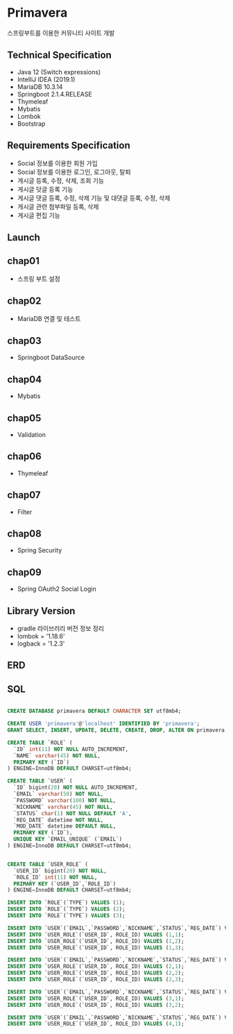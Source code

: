 # Primavera
스프링부트를 이용한 커뮤니티 사이트 개발

## Technical Specification
* Java 12 (Switch expressions)
* IntelliJ IDEA (2019.1)
* MariaDB 10.3.14
* Springboot 2.1.4.RELEASE
* Thymeleaf
* Mybatis
* Lombok
* Bootstrap

## Requirements Specification
* Social 정보를 이용한 회원 가입
* Social 정보를 이용한 로그인, 로그아웃, 탈퇴
* 게시글 등록, 수정, 삭제, 조회 기능
* 게시글 덧글 등록 기능
* 게시글 댓글 등록, 수정, 삭제 기능 및 대댓글 등록, 수정, 삭제
* 게시글 관련 첨부파일 등록, 삭제
* 게시글 편집 기능

## Launch

## chap01
* 스프링 부트 설정

## chap02
* MariaDB 연결 및 테스트

## chap03
* Springboot DataSource

## chap04
* Mybatis

## chap05
* Validation

## chap06
* Thymeleaf

## chap07
* Filter

## chap08
* Spring Security

## chap09
* Spring OAuth2 Social Login

## Library Version
* gradle 라이브러리 버전 정보 정리
* lombok = '1.18.6'
* logback = '1.2.3'

## ERD

## SQL

```sql

CREATE DATABASE primavera DEFAULT CHARACTER SET utf8mb4;

CREATE USER 'primavera'@'localhost' IDENTIFIED BY 'primavera';
GRANT SELECT, INSERT, UPDATE, DELETE, CREATE, DROP, ALTER ON primavera.* TO 'primavera'@'localhost';

CREATE TABLE `ROLE` (
  `ID` int(11) NOT NULL AUTO_INCREMENT,
  `NAME` varchar(45) NOT NULL,
  PRIMARY KEY (`ID`)
) ENGINE=InnoDB DEFAULT CHARSET=utf8mb4;

CREATE TABLE `USER` (
  `ID` bigint(20) NOT NULL AUTO_INCREMENT,
  `EMAIL` varchar(50) NOT NULL,
  `PASSWORD` varchar(100) NOT NULL,
  `NICKNAME` varchar(45) NOT NULL,
  `STATUS` char(1) NOT NULL DEFAULT 'A',
  `REG_DATE` datetime NOT NULL,
  `MOD_DATE` datetime DEFAULT NULL,
  PRIMARY KEY (`ID`),
  UNIQUE KEY `EMAIL_UNIQUE` (`EMAIL`)
) ENGINE=InnoDB DEFAULT CHARSET=utf8mb4;


CREATE TABLE `USER_ROLE` (
  `USER_ID` bigint(20) NOT NULL,
  `ROLE_ID` int(11) NOT NULL,
  PRIMARY KEY (`USER_ID`,`ROLE_ID`)
) ENGINE=InnoDB DEFAULT CHARSET=utf8mb4;

INSERT INTO `ROLE`(`TYPE`) VALUES (1);
INSERT INTO `ROLE`(`TYPE`) VALUES (2);
INSERT INTO `ROLE`(`TYPE`) VALUES (3);

INSERT INTO `USER`(`EMAIL`,`PASSWORD`,`NICKNAME`,`STATUS`,`REG_DATE`) VALUES ('Genius Choi', '{bcrypt}$2a$10$7UEHLpn1r4gZY2qxiZFJ5.7wa3Hdz8IXgxUtFogy0Ac10fh7TG4V.', 'Genius', 1, NOW());
INSERT INTO `USER_ROLE`(`USER_ID`, ROLE_ID) VALUES (1,1);
INSERT INTO `USER_ROLE`(`USER_ID`, ROLE_ID) VALUES (1,2);
INSERT INTO `USER_ROLE`(`USER_ID`, ROLE_ID) VALUES (1,3);

INSERT INTO `USER`(`EMAIL`,`PASSWORD`,`NICKNAME`,`STATUS`,`REG_DATE`) VALUES ('Son Heung-min', '{bcrypt}$2a$10$7UEHLpn1r4gZY2qxiZFJ5.7wa3Hdz8IXgxUtFogy0Ac10fh7TG4V.', 'Son', 1, NOW());
INSERT INTO `USER_ROLE`(`USER_ID`, ROLE_ID) VALUES (2,1);
INSERT INTO `USER_ROLE`(`USER_ID`, ROLE_ID) VALUES (2,2);
INSERT INTO `USER_ROLE`(`USER_ID`, ROLE_ID) VALUES (2,3);

INSERT INTO `USER`(`EMAIL`,`PASSWORD`,`NICKNAME`,`STATUS`,`REG_DATE`) VALUES ('Lionel Messi', '{bcrypt}$2a$10$7UEHLpn1r4gZY2qxiZFJ5.7wa3Hdz8IXgxUtFogy0Ac10fh7TG4V.', 'Messi', 1, NOW());
INSERT INTO `USER_ROLE`(`USER_ID`, ROLE_ID) VALUES (3,1);
INSERT INTO `USER_ROLE`(`USER_ID`, ROLE_ID) VALUES (3,2);

INSERT INTO `USER`(`EMAIL`,`PASSWORD`,`NICKNAME`,`STATUS`,`REG_DATE`) VALUES ('Cristiano Ronaldo', '{bcrypt}$2a$10$7UEHLpn1r4gZY2qxiZFJ5.7wa3Hdz8IXgxUtFogy0Ac10fh7TG4V.', 'Ronaldo', 1, NOW());
INSERT INTO `USER_ROLE`(`USER_ID`, ROLE_ID) VALUES (4,1);


```